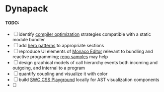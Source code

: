 # Dynapack

#### TODO:
- [ ] identify [compiler optimization](https://en.wikipedia.org/wiki/Optimizing_compiler) strategies compatible with a static module bundler
- [ ] add [hero patterns](https://heropatterns.com/) to appropriate sections
- [ ] reproduce UI elements of [Monaco Editor](https://microsoft.github.io/monaco-editor/) relevant to bundling and reactive programming; [repo samples](https://github.com/microsoft/monaco-editor/tree/main/samples) may help
- [ ] design graphical models of call hierarchy events both incoming and outgoing, and internal to a program
- [ ] quantify coupling and visualize it with color
- [ ] build [SWC CSS Playground](https://swc-css.netlify.app/?code=eJwDAAAAAAE) locally for AST visualization components
- [ ] 